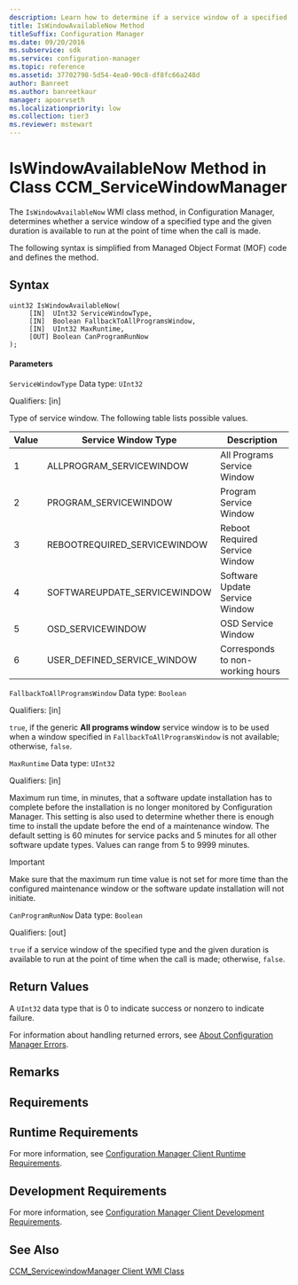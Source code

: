 ```yaml
---
description: Learn how to determine if a service window of a specified type and duration is available to run using IsWindowAvailableNow.
title: IsWindowAvailableNow Method
titleSuffix: Configuration Manager
ms.date: 09/20/2016
ms.subservice: sdk
ms.service: configuration-manager
ms.topic: reference
ms.assetid: 37702798-5d54-4ea0-90c8-df8fc66a248d
author: Banreet
ms.author: banreetkaur
manager: apoorvseth
ms.localizationpriority: low
ms.collection: tier3
ms.reviewer: mstewart
---
```

# IsWindowAvailableNow Method in Class CCM_ServiceWindowManager
The `IsWindowAvailableNow` WMI class method, in Configuration Manager, determines whether a service window of a specified type and the given duration is available to run at the point of time when the call is made.

 The following syntax is simplified from Managed Object Format (MOF) code and defines the method.

## Syntax

```
uint32 IsWindowAvailableNow(
     [IN]  UInt32 ServiceWindowType,
     [IN]  Boolean FallbackToAllProgramsWindow,
     [IN]  UInt32 MaxRuntime,
     [OUT] Boolean CanProgramRunNow
);
```

#### Parameters
 `ServiceWindowType`
 Data type: `UInt32`

 Qualifiers: [in]

 Type of service window. The following table lists possible values.

|Value|Service Window Type|Description|
|-----------|-------------------------|-----------------|
|1|ALLPROGRAM_SERVICEWINDOW|All Programs Service Window|
|2|PROGRAM_SERVICEWINDOW|Program Service Window|
|3|REBOOTREQUIRED_SERVICEWINDOW|Reboot Required Service Window|
|4|SOFTWAREUPDATE_SERVICEWINDOW|Software Update Service Window|
|5|OSD_SERVICEWINDOW|OSD Service Window|
|6|USER_DEFINED_SERVICE_WINDOW|Corresponds to non-working hours|

 `FallbackToAllProgramsWindow`
 Data type: `Boolean`

 Qualifiers: [in]

 `true`, if the generic **All programs window** service window is to be used when a window specified in `FallbackToAllProgramsWindow` is not available; otherwise, `false`.

 `MaxRuntime`
 Data type: `UInt32`

 Qualifiers: [in]

 Maximum run time, in minutes, that a software update installation has to complete before the installation is no longer monitored by Configuration Manager. This setting is also used to determine whether there is enough time to install the update before the end of a maintenance window. The default setting is 60 minutes for service packs and 5 minutes for all other software update types. Values can range from 5 to 9999 minutes.

> [!IMPORTANT]
>  Make sure that the maximum run time value is not set for more time than the configured maintenance window or the software update installation will not initiate.

 `CanProgramRunNow`
 Data type: `Boolean`

 Qualifiers: [out]

 `true` if a service window of the specified type and the given duration is available to run at the point of time when the call is made; otherwise, `false`.

## Return Values
 A `UInt32` data type that is 0 to indicate success or nonzero to indicate failure.

 For information about handling returned errors, see [About Configuration Manager Errors](../../../../../develop/core/understand/about-configuration-manager-errors.md).

## Remarks

## Requirements

## Runtime Requirements
 For more information, see [Configuration Manager Client Runtime Requirements](../../../../../develop/core/reqs/client-runtime-requirements.md).

## Development Requirements
 For more information, see [Configuration Manager Client Development Requirements](../../../../../develop/core/reqs/client-development-requirements.md).

## See Also
 [CCM_ServicewindowManager Client WMI Class](../../../../../develop/reference/core/clients/sdk/ccm_servicewindowmanager-client-wmi-class.md)
